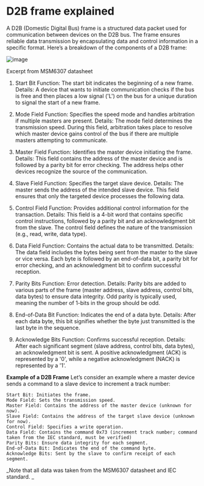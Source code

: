 # D2B frame explained
A D2B (Domestic Digital Bus) frame is a structured data packet used for communication between devices on the D2B bus. The frame ensures reliable data transmission by encapsulating data and control information in a specific format. Here’s a breakdown of the components of a D2B frame:

![image](https://github.com/user-attachments/assets/7b20704e-6605-4a23-8d67-e0cc11ed4354)

Excerpt from MSM6307 datasheet

1. Start Bit
    Function: The start bit indicates the beginning of a new frame.
    Details: A device that wants to initiate communication checks if the bus is free and then places a low signal ('L') on the bus for a unique duration to signal the start of a new frame.

2. Mode Field
    Function: Specifies the speed mode and handles arbitration if multiple masters are present.
    Details: The mode field determines the transmission speed. During this field, arbitration takes place to resolve which master device gains control of the bus if there are multiple masters attempting to communicate.

3. Master Field
    Function: Identifies the master device initiating the frame.
    Details: This field contains the address of the master device and is followed by a parity bit for error checking. The address helps other devices recognize the source of the communication.

4. Slave Field
    Function: Specifies the target slave device.
    Details: The master sends the address of the intended slave device. This field ensures that only the targeted device processes the following data.

5. Control Field
    Function: Provides additional control information for the transaction.
    Details: This field is a 4-bit word that contains specific control instructions, followed by a parity bit and an acknowledgment bit from the slave. The control field defines the nature of the transmission (e.g., read, write, data type).

6. Data Field
    Function: Contains the actual data to be transmitted.
    Details: The data field includes the bytes being sent from the master to the slave or vice versa. Each byte is followed by an end-of-data bit, a parity bit for error checking, and an acknowledgment bit to confirm successful reception.

7. Parity Bits
    Function: Error detection.
    Details: Parity bits are added to various parts of the frame (master address, slave address, control bits, data bytes) to ensure data integrity. Odd parity is typically used, meaning the number of 1-bits in the group should be odd.

8. End-of-Data Bit
    Function: Indicates the end of a data byte.
    Details: After each data byte, this bit signifies whether the byte just transmitted is the last byte in the sequence.

9. Acknowledge Bits
    Function: Confirms successful reception.
    Details: After each significant segment (slave address, control bits, data bytes), an acknowledgment bit is sent. A positive acknowledgment (ACK) is represented by a '0', while a negative acknowledgment (NACK) is represented by a '1'.

**Example of a D2B Frame**
Let’s consider an example where a master device sends a command to a slave device to increment a track number:

    Start Bit: Initiates the frame.
    Mode Field: Sets the transmission speed.
    Master Field: Contains the address of the master device (unknown for now).
    Slave Field: Contains the address of the target slave device (unknown for now).
    Control Field: Specifies a write operation.
    Data Field: Contains the command 0x73 (increment track number; command taken from the IEC standard, must be verified)
    Parity Bits: Ensure data integrity for each segment.
    End-of-Data Bit: Indicates the end of the command byte.
    Acknowledge Bits: Sent by the slave to confirm receipt of each segment.

_Note that all data was taken from the MSM6307 datasheet and IEC standard. _
